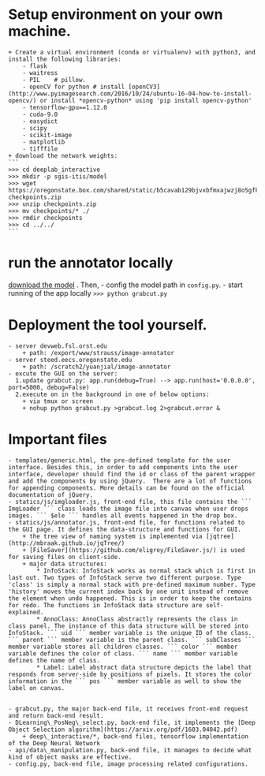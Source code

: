 
# Setup environment on your own machine.
    + Create a virtual environment (conda or virtualenv) with python3, and install the following libraries:
        - flask
        - waitress
        - PIL    # pillow.
        - openCV for python # install [openCV3](http://www.pyimagesearch.com/2016/10/24/ubuntu-16-04-how-to-install-opencv/) or install *opencv-python* using 'pip install opencv-python'
        - tensorflow-gpu==1.12.0
        - cuda-9.0
        - easydict
        - scipy
        - scikit-image
        - matplotlib
        - tifffile
    + download the network weights:
    ```
    >>> cd deeplab_interactive
    >>> mkdir -p sgis-itis/model
    >>> wget https://oregonstate.box.com/shared/static/b5cavab129bjvxbfmxajwzj8o5gfkij6.zip checkpoints.zip
    >>> unzip checkpoints.zip
    >>> mv checkpoints/* ./
    >>> rmdir checkpoints
    >>> cd ../../
    ```
# run the annotator locally
[download the model](https://oregonstate.box.com/s/qwgxpuyu9i1zelk0apntf4dttjdftjj1) . Then, 
    - config the model path in `config.py`.
    - start running of the app locally
        ```
        >>> python grabcut.py
        ```

# Deployment the tool yourself.
    - server devweb.fsl.orst.edu  
        + path: /export/www/strauss/image-annotator
    - server steed.eecs.oregonstate.edu
        + path: /scratch2/yuanjial/image-annotator
    - excute the GUI on the server:   
      1.update grabcut.py: app.run(debug=True) --> app.run(host='0.0.0.0', port=5000, debug=False)  
      2.execute on in the background in one of below options:
        + via tmux or screen
        + nohup python grabcut.py >grabcut.log 2>grabcut.error &  
    

# Important files
    - templates/generic.html, the pre-defined template for the user interface. Besides this, in order to add components into the user interface, developer should find the id or class of the parent wrapper and add the components by using jQuery.  There are a lot of functions for appending components. More details can be found on the official documentation of jQuery.
    - statics/js/imgloader.js, front-end file, this file contains the ``` ImgLoader ``` class loads the image file into canvas when user drops images. ``` $ele ``` handles all events happened in the drop box.
    - statics/js/annotator.js, front-end file, for functions related to the GUI page. It defines the data-structure and functions for GUI.
        + the tree view of naming system is implemented via [jqtree](http://mbraak.github.io/jqTree/)
        + [FileSaver](https://github.com/eligrey/FileSaver.js/) is used for saving files on client-side.
        + major data structures:
            * InfoStack: InfoStack works as normal stack which is first in last out. Two types of InfoStack serve two different purpose. Type 'class' is simply a normal stack with pre-defined maximum number. Type 'history' moves the current index back by one unit instead of remove the element when undo happened. This is in order to keep the contains for redo. The functions in InfoStack data structure are self-explained.
            * AnnoClass: AnnoClass abstractly represents the class in class panel. The instance of this data structure will be stored into InfoStack. ``` uid ``` member variable is the unique ID of the class. ``` parent ``` member variable is the parent class. ``` subClasses ``` member variable stores all children classes. ``` color ``` member variable defines the color of class. ``` name ``` member variable defines the name of class.
            * Label: Label abstract data structure depicts the label that responds from server-side by positions of pixels. It stores the color information in the ``` pos ``` member variable as well to show the label on canvas.


    - grabcut.py, the major back-end file, it receives front-end request and return back-end result.
    - DLearning\_PosNeg\_select.py, back-end file, it implements the [Deep Object Selection algorithm](https://arxiv.org/pdf/1603.04042.pdf)
        + deep\_interactive/*, back-end files, tensorflow implementation of the Deep Neural Network
    - api/data\_manipulation.py, back-end file, it manages to decide what kind of object masks are effective.
    - config.py, back-end file, image processing related configurations.

